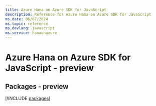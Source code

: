 ```yaml
---
title: Azure Hana on Azure SDK for JavaScript
description: Reference for Azure Hana on Azure SDK for JavaScript
ms.date: 06/07/2024
ms.topic: reference
ms.devlang: javascript
ms.service: hanaonazure
---
```

# Azure Hana on Azure SDK for JavaScript - preview
## Packages - preview
[!INCLUDE [packages](hana-on-azure-index.md)]